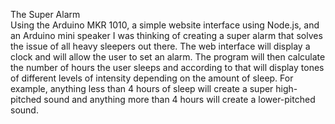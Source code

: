 The Super Alarm    
Using the Arduino MKR 1010, a simple website interface using Node.js, and an Arduino mini speaker I was thinking of creating a super alarm that solves the issue of all heavy sleepers out there. The web interface will display a clock and will allow the user to set an alarm. The program will then calculate the number of hours the user sleeps and according to that will display tones of different levels of intensity depending on the amount of sleep. For example, anything less than 4 hours of sleep will create a super high-pitched sound and anything more than 4 hours will create a lower-pitched sound. 
